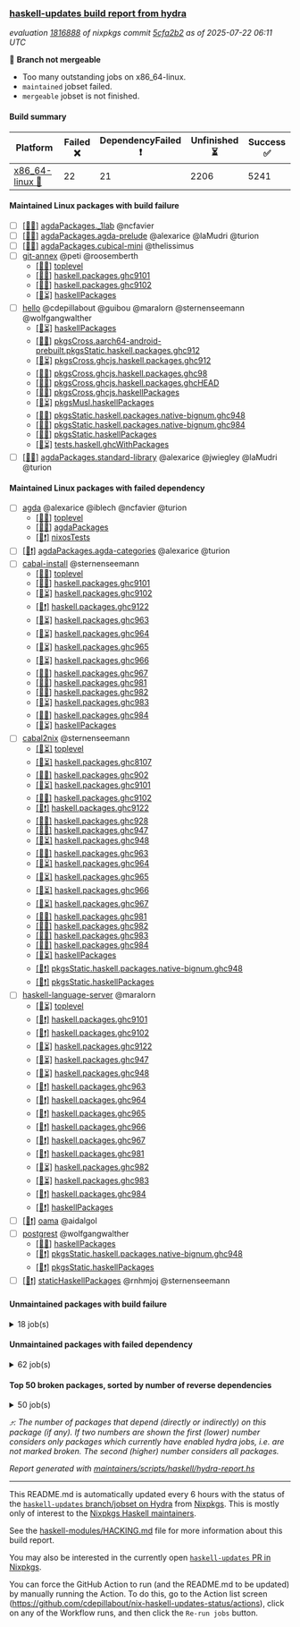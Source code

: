 ### [haskell-updates build report from hydra](https://hydra.nixos.org/jobset/nixpkgs/haskell-updates)
*evaluation [1816888](https://hydra.nixos.org/eval/1816888) of nixpkgs commit [5cfa2b2](https://github.com/NixOS/nixpkgs/commits/5cfa2b2b277135a8abc6745b8d6abadf8481ba6b) as of 2025-07-22 06:11 UTC*

🔴 **Branch not mergeable**
  * Too many outstanding jobs on x86_64-linux.
  * `maintained` jobset failed.
  * `mergeable` jobset is not finished.

#### Build summary

 | Platform | Failed ❌ | DependencyFailed ❗ | Unfinished ⏳ | Success ✅ | 
 | --- | --- | --- | --- | --- | 
 | [x86_64-linux 🐧](https://hydra.nixos.org/eval/1816888?filter=.x86_64-linux) | 22 | 21 | 2206 | 5241 | 
#### Maintained Linux packages with build failure
- [ ] [[🐧❌]](https://hydra.nixos.org/build/302799853) [agdaPackages._1lab](https://hydra.nixos.org/eval/1816888?filter=agdaPackages._1lab) @ncfavier
- [ ] [[🐧❌]](https://hydra.nixos.org/build/302799859) [agdaPackages.agda-prelude](https://hydra.nixos.org/eval/1816888?filter=agdaPackages.agda-prelude) @alexarice @laMudri @turion
- [ ] [[🐧❌]](https://hydra.nixos.org/build/302799856) [agdaPackages.cubical-mini](https://hydra.nixos.org/eval/1816888?filter=agdaPackages.cubical-mini) @thelissimus
- [ ] [git-annex](https://hydra.nixos.org/eval/1816888?filter=git-annex) @peti @roosemberth
  - [[🐧❌]](https://hydra.nixos.org/build/302799944) [toplevel](https://hydra.nixos.org/eval/1816888?filter=git-annex)
  - [[🐧❌]](https://hydra.nixos.org/build/302800052) [haskell.packages.ghc9101](https://hydra.nixos.org/eval/1816888?filter=haskell.packages.ghc9101.git-annex)
  - [[🐧❌]](https://hydra.nixos.org/build/302800059) [haskell.packages.ghc9102](https://hydra.nixos.org/eval/1816888?filter=haskell.packages.ghc9102.git-annex)
  - [[🐧⏳]](https://hydra.nixos.org/build/302803065) [haskellPackages](https://hydra.nixos.org/eval/1816888?filter=haskellPackages.git-annex)
- [ ] [hello](https://hydra.nixos.org/eval/1816888?filter=hello) @cdepillabout @guibou @maralorn @sternenseemann @wolfgangwalther
  - [[🐧⏳]](https://hydra.nixos.org/build/302803556) [haskellPackages](https://hydra.nixos.org/eval/1816888?filter=haskellPackages.hello)
  - [[🐧✅]](https://hydra.nixos.org/build/302807683) [pkgsCross.aarch64-android-prebuilt.pkgsStatic.haskell.packages.ghc912](https://hydra.nixos.org/eval/1816888?filter=pkgsCross.aarch64-android-prebuilt.pkgsStatic.haskell.packages.ghc912.hello)
  - [[🐧⏳]](https://hydra.nixos.org/build/302807692) [pkgsCross.ghcjs.haskell.packages.ghc912](https://hydra.nixos.org/eval/1816888?filter=pkgsCross.ghcjs.haskell.packages.ghc912.hello)
  - [[🐧✅]](https://hydra.nixos.org/build/302807696) [pkgsCross.ghcjs.haskell.packages.ghc98](https://hydra.nixos.org/eval/1816888?filter=pkgsCross.ghcjs.haskell.packages.ghc98.hello)
  - [[🐧✅]](https://hydra.nixos.org/build/302807708) [pkgsCross.ghcjs.haskell.packages.ghcHEAD](https://hydra.nixos.org/eval/1816888?filter=pkgsCross.ghcjs.haskell.packages.ghcHEAD.hello)
  - [[🐧✅]](https://hydra.nixos.org/build/302807691) [pkgsCross.ghcjs.haskellPackages](https://hydra.nixos.org/eval/1816888?filter=pkgsCross.ghcjs.haskellPackages.hello)
  - [[🐧⏳]](https://hydra.nixos.org/build/302807764) [pkgsMusl.haskellPackages](https://hydra.nixos.org/eval/1816888?filter=pkgsMusl.haskellPackages.hello)
  - [[🐧❌]](https://hydra.nixos.org/build/302807767) [pkgsStatic.haskell.packages.native-bignum.ghc948](https://hydra.nixos.org/eval/1816888?filter=pkgsStatic.haskell.packages.native-bignum.ghc948.hello)
  - [[🐧✅]](https://hydra.nixos.org/build/302807775) [pkgsStatic.haskell.packages.native-bignum.ghc984](https://hydra.nixos.org/eval/1816888?filter=pkgsStatic.haskell.packages.native-bignum.ghc984.hello)
  - [[🐧❌]](https://hydra.nixos.org/build/302807776) [pkgsStatic.haskellPackages](https://hydra.nixos.org/eval/1816888?filter=pkgsStatic.haskellPackages.hello)
  - [[🐧⏳]](https://hydra.nixos.org/build/302807819) [tests.haskell.ghcWithPackages](https://hydra.nixos.org/eval/1816888?filter=tests.haskell.ghcWithPackages.hello)
- [ ] [[🐧❌]](https://hydra.nixos.org/build/302799851) [agdaPackages.standard-library](https://hydra.nixos.org/eval/1816888?filter=agdaPackages.standard-library) @alexarice @jwiegley @laMudri @turion
#### Maintained Linux packages with failed dependency
- [ ] [agda](https://hydra.nixos.org/eval/1816888?filter=agda) @alexarice @iblech @ncfavier @turion
  - [[🐧✅]](https://hydra.nixos.org/build/302799848) [toplevel](https://hydra.nixos.org/eval/1816888?filter=agda)
  - [[🐧✅]](https://hydra.nixos.org/build/302799849) [agdaPackages](https://hydra.nixos.org/eval/1816888?filter=agdaPackages.agda)
  - [[🐧❗]](https://hydra.nixos.org/build/302807689) [nixosTests](https://hydra.nixos.org/eval/1816888?filter=nixosTests.agda)
- [ ] [[🐧❗]](https://hydra.nixos.org/build/302799850) [agdaPackages.agda-categories](https://hydra.nixos.org/eval/1816888?filter=agdaPackages.agda-categories) @alexarice @turion
- [ ] [cabal-install](https://hydra.nixos.org/eval/1816888?filter=cabal-install) @sternenseemann
  - [[🐧✅]](https://hydra.nixos.org/build/302799841) [toplevel](https://hydra.nixos.org/eval/1816888?filter=cabal-install)
  - [[🐧✅]](https://hydra.nixos.org/build/302800020) [haskell.packages.ghc9101](https://hydra.nixos.org/eval/1816888?filter=haskell.packages.ghc9101.cabal-install)
  - [[🐧⏳]](https://hydra.nixos.org/build/302800015) [haskell.packages.ghc9102](https://hydra.nixos.org/eval/1816888?filter=haskell.packages.ghc9102.cabal-install)
  - [[🐧❗]](https://hydra.nixos.org/build/302800050) [haskell.packages.ghc9122](https://hydra.nixos.org/eval/1816888?filter=haskell.packages.ghc9122.cabal-install)
  - [[🐧⏳]](https://hydra.nixos.org/build/302800149) [haskell.packages.ghc963](https://hydra.nixos.org/eval/1816888?filter=haskell.packages.ghc963.cabal-install)
  - [[🐧⏳]](https://hydra.nixos.org/build/302800169) [haskell.packages.ghc964](https://hydra.nixos.org/eval/1816888?filter=haskell.packages.ghc964.cabal-install)
  - [[🐧⏳]](https://hydra.nixos.org/build/302800197) [haskell.packages.ghc965](https://hydra.nixos.org/eval/1816888?filter=haskell.packages.ghc965.cabal-install)
  - [[🐧⏳]](https://hydra.nixos.org/build/302800220) [haskell.packages.ghc966](https://hydra.nixos.org/eval/1816888?filter=haskell.packages.ghc966.cabal-install)
  - [[🐧✅]](https://hydra.nixos.org/build/302800235) [haskell.packages.ghc967](https://hydra.nixos.org/eval/1816888?filter=haskell.packages.ghc967.cabal-install)
  - [[🐧✅]](https://hydra.nixos.org/build/302800266) [haskell.packages.ghc981](https://hydra.nixos.org/eval/1816888?filter=haskell.packages.ghc981.cabal-install)
  - [[🐧✅]](https://hydra.nixos.org/build/302800289) [haskell.packages.ghc982](https://hydra.nixos.org/eval/1816888?filter=haskell.packages.ghc982.cabal-install)
  - [[🐧⏳]](https://hydra.nixos.org/build/302800342) [haskell.packages.ghc983](https://hydra.nixos.org/eval/1816888?filter=haskell.packages.ghc983.cabal-install)
  - [[🐧✅]](https://hydra.nixos.org/build/302800304) [haskell.packages.ghc984](https://hydra.nixos.org/eval/1816888?filter=haskell.packages.ghc984.cabal-install)
  - [[🐧⏳]](https://hydra.nixos.org/build/302801661) [haskellPackages](https://hydra.nixos.org/eval/1816888?filter=haskellPackages.cabal-install)
- [ ] [cabal2nix](https://hydra.nixos.org/eval/1816888?filter=cabal2nix) @sternenseemann
  - [[🐧⏳]](https://hydra.nixos.org/build/302799947) [toplevel](https://hydra.nixos.org/eval/1816888?filter=cabal2nix)
  - [[🐧⏳]](https://hydra.nixos.org/build/302799982) [haskell.packages.ghc8107](https://hydra.nixos.org/eval/1816888?filter=haskell.packages.ghc8107.cabal2nix)
  - [[🐧✅]](https://hydra.nixos.org/build/302800000) [haskell.packages.ghc902](https://hydra.nixos.org/eval/1816888?filter=haskell.packages.ghc902.cabal2nix)
  - [[🐧⏳]](https://hydra.nixos.org/build/302800027) [haskell.packages.ghc9101](https://hydra.nixos.org/eval/1816888?filter=haskell.packages.ghc9101.cabal2nix)
  - [[🐧✅]](https://hydra.nixos.org/build/302800041) [haskell.packages.ghc9102](https://hydra.nixos.org/eval/1816888?filter=haskell.packages.ghc9102.cabal2nix)
  - [[🐧❗]](https://hydra.nixos.org/build/302800060) [haskell.packages.ghc9122](https://hydra.nixos.org/eval/1816888?filter=haskell.packages.ghc9122.cabal2nix)
  - [[🐧✅]](https://hydra.nixos.org/build/302800083) [haskell.packages.ghc928](https://hydra.nixos.org/eval/1816888?filter=haskell.packages.ghc928.cabal2nix)
  - [[🐧✅]](https://hydra.nixos.org/build/302800119) [haskell.packages.ghc947](https://hydra.nixos.org/eval/1816888?filter=haskell.packages.ghc947.cabal2nix)
  - [[🐧⏳]](https://hydra.nixos.org/build/302800124) [haskell.packages.ghc948](https://hydra.nixos.org/eval/1816888?filter=haskell.packages.ghc948.cabal2nix)
  - [[🐧✅]](https://hydra.nixos.org/build/302800150) [haskell.packages.ghc963](https://hydra.nixos.org/eval/1816888?filter=haskell.packages.ghc963.cabal2nix)
  - [[🐧⏳]](https://hydra.nixos.org/build/302800173) [haskell.packages.ghc964](https://hydra.nixos.org/eval/1816888?filter=haskell.packages.ghc964.cabal2nix)
  - [[🐧⏳]](https://hydra.nixos.org/build/302800205) [haskell.packages.ghc965](https://hydra.nixos.org/eval/1816888?filter=haskell.packages.ghc965.cabal2nix)
  - [[🐧⏳]](https://hydra.nixos.org/build/302800234) [haskell.packages.ghc966](https://hydra.nixos.org/eval/1816888?filter=haskell.packages.ghc966.cabal2nix)
  - [[🐧⏳]](https://hydra.nixos.org/build/302800248) [haskell.packages.ghc967](https://hydra.nixos.org/eval/1816888?filter=haskell.packages.ghc967.cabal2nix)
  - [[🐧✅]](https://hydra.nixos.org/build/302800276) [haskell.packages.ghc981](https://hydra.nixos.org/eval/1816888?filter=haskell.packages.ghc981.cabal2nix)
  - [[🐧✅]](https://hydra.nixos.org/build/302800303) [haskell.packages.ghc982](https://hydra.nixos.org/eval/1816888?filter=haskell.packages.ghc982.cabal2nix)
  - [[🐧✅]](https://hydra.nixos.org/build/302800449) [haskell.packages.ghc983](https://hydra.nixos.org/eval/1816888?filter=haskell.packages.ghc983.cabal2nix)
  - [[🐧✅]](https://hydra.nixos.org/build/302800306) [haskell.packages.ghc984](https://hydra.nixos.org/eval/1816888?filter=haskell.packages.ghc984.cabal2nix)
  - [[🐧⏳]](https://hydra.nixos.org/build/302801637) [haskellPackages](https://hydra.nixos.org/eval/1816888?filter=haskellPackages.cabal2nix)
  - [[🐧❗]](https://hydra.nixos.org/build/302807824) [pkgsStatic.haskell.packages.native-bignum.ghc948](https://hydra.nixos.org/eval/1816888?filter=pkgsStatic.haskell.packages.native-bignum.ghc948.cabal2nix)
  - [[🐧❗]](https://hydra.nixos.org/build/302807826) [pkgsStatic.haskellPackages](https://hydra.nixos.org/eval/1816888?filter=pkgsStatic.haskellPackages.cabal2nix)
- [ ] [haskell-language-server](https://hydra.nixos.org/eval/1816888?filter=haskell-language-server) @maralorn
  - [[🐧⏳]](https://hydra.nixos.org/build/302800422) [toplevel](https://hydra.nixos.org/eval/1816888?filter=haskell-language-server)
  - [[🐧❗]](https://hydra.nixos.org/build/302800066) [haskell.packages.ghc9101](https://hydra.nixos.org/eval/1816888?filter=haskell.packages.ghc9101.haskell-language-server)
  - [[🐧❗]](https://hydra.nixos.org/build/302800072) [haskell.packages.ghc9102](https://hydra.nixos.org/eval/1816888?filter=haskell.packages.ghc9102.haskell-language-server)
  - [[🐧⏳]](https://hydra.nixos.org/build/302800100) [haskell.packages.ghc9122](https://hydra.nixos.org/eval/1816888?filter=haskell.packages.ghc9122.haskell-language-server)
  - [[🐧⏳]](https://hydra.nixos.org/build/302800174) [haskell.packages.ghc947](https://hydra.nixos.org/eval/1816888?filter=haskell.packages.ghc947.haskell-language-server)
  - [[🐧⏳]](https://hydra.nixos.org/build/302800186) [haskell.packages.ghc948](https://hydra.nixos.org/eval/1816888?filter=haskell.packages.ghc948.haskell-language-server)
  - [[🐧❗]](https://hydra.nixos.org/build/302800192) [haskell.packages.ghc963](https://hydra.nixos.org/eval/1816888?filter=haskell.packages.ghc963.haskell-language-server)
  - [[🐧❗]](https://hydra.nixos.org/build/302800228) [haskell.packages.ghc964](https://hydra.nixos.org/eval/1816888?filter=haskell.packages.ghc964.haskell-language-server)
  - [[🐧❗]](https://hydra.nixos.org/build/302800257) [haskell.packages.ghc965](https://hydra.nixos.org/eval/1816888?filter=haskell.packages.ghc965.haskell-language-server)
  - [[🐧❗]](https://hydra.nixos.org/build/302800279) [haskell.packages.ghc966](https://hydra.nixos.org/eval/1816888?filter=haskell.packages.ghc966.haskell-language-server)
  - [[🐧❗]](https://hydra.nixos.org/build/302800288) [haskell.packages.ghc967](https://hydra.nixos.org/eval/1816888?filter=haskell.packages.ghc967.haskell-language-server)
  - [[🐧❗]](https://hydra.nixos.org/build/302800343) [haskell.packages.ghc981](https://hydra.nixos.org/eval/1816888?filter=haskell.packages.ghc981.haskell-language-server)
  - [[🐧⏳]](https://hydra.nixos.org/build/302800591) [haskell.packages.ghc982](https://hydra.nixos.org/eval/1816888?filter=haskell.packages.ghc982.haskell-language-server)
  - [[🐧⏳]](https://hydra.nixos.org/build/302801053) [haskell.packages.ghc983](https://hydra.nixos.org/eval/1816888?filter=haskell.packages.ghc983.haskell-language-server)
  - [[🐧❗]](https://hydra.nixos.org/build/302800401) [haskell.packages.ghc984](https://hydra.nixos.org/eval/1816888?filter=haskell.packages.ghc984.haskell-language-server)
  - [[🐧❗]](https://hydra.nixos.org/build/302803529) [haskellPackages](https://hydra.nixos.org/eval/1816888?filter=haskellPackages.haskell-language-server)
- [ ] [[🐧❗]](https://hydra.nixos.org/build/302807680) [oama](https://hydra.nixos.org/eval/1816888?filter=oama) @aidalgol
- [ ] [postgrest](https://hydra.nixos.org/eval/1816888?filter=postgrest) @wolfgangwalther
  - [[🐧✅]](https://hydra.nixos.org/build/302805701) [haskellPackages](https://hydra.nixos.org/eval/1816888?filter=haskellPackages.postgrest)
  - [[🐧❗]](https://hydra.nixos.org/build/302807831) [pkgsStatic.haskell.packages.native-bignum.ghc948](https://hydra.nixos.org/eval/1816888?filter=pkgsStatic.haskell.packages.native-bignum.ghc948.postgrest)
  - [[🐧❗]](https://hydra.nixos.org/build/302807830) [pkgsStatic.haskellPackages](https://hydra.nixos.org/eval/1816888?filter=pkgsStatic.haskellPackages.postgrest)
- [ ] [[🐧❗]](https://hydra.nixos.org/build/302807832) [staticHaskellPackages](https://hydra.nixos.org/eval/1816888?filter=staticHaskellPackages) @rnhmjoj @sternenseemann
#### Unmaintained packages with build failure
<details><summary>18 job(s) </summary>

- [ ] [[🐧❌]](https://hydra.nixos.org/build/302805399) [haskellPackages.pms-domain-model](https://hydra.nixos.org/eval/1816888?filter=haskellPackages.pms-domain-model)  ⤴️ 10 | 10
- [ ] [[🐧❌]](https://hydra.nixos.org/build/302802987) [haskellPackages.ghcide](https://hydra.nixos.org/eval/1816888?filter=haskellPackages.ghcide)  ⤴️ 2 | 26
- [ ] [[🐧❌]](https://hydra.nixos.org/build/302804449) [haskellPackages.llvm-extra](https://hydra.nixos.org/eval/1816888?filter=haskellPackages.llvm-extra)  ⤴️ 2 | 5
- [ ] [[🐧❌]](https://hydra.nixos.org/build/302807072) [haskellPackages.typelet](https://hydra.nixos.org/eval/1816888?filter=haskellPackages.typelet)  ⤴️ 0 | 1
- [ ] [[🐧❌]](https://hydra.nixos.org/build/302801316) [haskellPackages.aws-academy-grade-exporter](https://hydra.nixos.org/eval/1816888?filter=haskellPackages.aws-academy-grade-exporter) 
- [ ] [[🐧❌]](https://hydra.nixos.org/build/302801682) [haskellPackages.cauldron](https://hydra.nixos.org/eval/1816888?filter=haskellPackages.cauldron) 
- [ ] [[🐧❌]](https://hydra.nixos.org/build/302802593) [haskellPackages.exotic-list-monads](https://hydra.nixos.org/eval/1816888?filter=haskellPackages.exotic-list-monads) 
- [ ] [[🐧❌]](https://hydra.nixos.org/build/302802955) [haskellPackages.ghc-hie](https://hydra.nixos.org/eval/1816888?filter=haskellPackages.ghc-hie) 
- [ ] [[🐧❌]](https://hydra.nixos.org/build/302803017) [haskellPackages.gi-clutter](https://hydra.nixos.org/eval/1816888?filter=haskellPackages.gi-clutter) 
- [ ] [[🐧❌]](https://hydra.nixos.org/build/302803982) [haskellPackages.if-instance](https://hydra.nixos.org/eval/1816888?filter=haskellPackages.if-instance) 
- [ ] [[🐧❌]](https://hydra.nixos.org/build/302805170) [haskellPackages.ox-arrays](https://hydra.nixos.org/eval/1816888?filter=haskellPackages.ox-arrays) 
- [ ] [[🐧❌]](https://hydra.nixos.org/build/302805203) [haskellPackages.packed-data](https://hydra.nixos.org/eval/1816888?filter=haskellPackages.packed-data) 
- [ ] [[🐧❌]](https://hydra.nixos.org/build/302806100) [haskellPackages.servant-event-stream](https://hydra.nixos.org/eval/1816888?filter=haskellPackages.servant-event-stream) 
- [ ] [[🐧❌]](https://hydra.nixos.org/build/302806735) [haskellPackages.tasty-papi](https://hydra.nixos.org/eval/1816888?filter=haskellPackages.tasty-papi) 
- [ ] [xhtml](https://hydra.nixos.org/eval/1816888?filter=xhtml) 
  - [[🐧⏳]](https://hydra.nixos.org/build/302807772) [pkgsStatic.haskell.packages.native-bignum.ghc948](https://hydra.nixos.org/eval/1816888?filter=pkgsStatic.haskell.packages.native-bignum.ghc948.xhtml)
  - [[🐧❌]](https://hydra.nixos.org/build/302807779) [pkgsStatic.haskellPackages](https://hydra.nixos.org/eval/1816888?filter=pkgsStatic.haskellPackages.xhtml)
- [ ] [[🐧❌]](https://hydra.nixos.org/build/302807518) [haskellPackages.xnobar](https://hydra.nixos.org/eval/1816888?filter=haskellPackages.xnobar) 
</details>

#### Unmaintained packages with failed dependency
<details><summary>62 job(s) </summary>

- [ ] [random](https://hydra.nixos.org/eval/1816888?filter=random)  ⤴️ 3384 | 9337
  - [[🐧✅]](https://hydra.nixos.org/build/302805708) [haskellPackages](https://hydra.nixos.org/eval/1816888?filter=haskellPackages.random)
  - [[🐧✅]](https://hydra.nixos.org/build/302807765) [pkgsMusl.haskellPackages](https://hydra.nixos.org/eval/1816888?filter=pkgsMusl.haskellPackages.random)
  - [[🐧❗]](https://hydra.nixos.org/build/302807770) [pkgsStatic.haskell.packages.native-bignum.ghc948](https://hydra.nixos.org/eval/1816888?filter=pkgsStatic.haskell.packages.native-bignum.ghc948.random)
  - [[🐧✅]](https://hydra.nixos.org/build/302807769) [pkgsStatic.haskell.packages.native-bignum.ghc984](https://hydra.nixos.org/eval/1816888?filter=pkgsStatic.haskell.packages.native-bignum.ghc984.random)
  - [[🐧❗]](https://hydra.nixos.org/build/302807778) [pkgsStatic.haskellPackages](https://hydra.nixos.org/eval/1816888?filter=pkgsStatic.haskellPackages.random)
- [ ] [QuickCheck](https://hydra.nixos.org/eval/1816888?filter=QuickCheck)  ⤴️ 2103 | 5682
  - [[🐧✅]](https://hydra.nixos.org/build/302800578) [haskellPackages](https://hydra.nixos.org/eval/1816888?filter=haskellPackages.QuickCheck)
  - [[🐧❗]](https://hydra.nixos.org/build/302807766) [pkgsStatic.haskell.packages.native-bignum.ghc948](https://hydra.nixos.org/eval/1816888?filter=pkgsStatic.haskell.packages.native-bignum.ghc948.QuickCheck)
  - [[🐧✅]](https://hydra.nixos.org/build/302807768) [pkgsStatic.haskell.packages.native-bignum.ghc984](https://hydra.nixos.org/eval/1816888?filter=pkgsStatic.haskell.packages.native-bignum.ghc984.QuickCheck)
  - [[🐧⏳]](https://hydra.nixos.org/build/302807774) [pkgsStatic.haskellPackages](https://hydra.nixos.org/eval/1816888?filter=pkgsStatic.haskellPackages.QuickCheck)
- [ ] [lens](https://hydra.nixos.org/eval/1816888?filter=lens)  ⤴️ 987 | 2585
  - [[🐧✅]](https://hydra.nixos.org/build/302804339) [haskellPackages](https://hydra.nixos.org/eval/1816888?filter=haskellPackages.lens)
  - [[🐧⏳]](https://hydra.nixos.org/build/302807801) [pkgsMusl.haskellPackages](https://hydra.nixos.org/eval/1816888?filter=pkgsMusl.haskellPackages.lens)
  - [[🐧❗]](https://hydra.nixos.org/build/302807788) [pkgsStatic.haskell.packages.native-bignum.ghc948](https://hydra.nixos.org/eval/1816888?filter=pkgsStatic.haskell.packages.native-bignum.ghc948.lens)
  - [[🐧❗]](https://hydra.nixos.org/build/302807789) [pkgsStatic.haskellPackages](https://hydra.nixos.org/eval/1816888?filter=pkgsStatic.haskellPackages.lens)
- [ ] [hoogle](https://hydra.nixos.org/eval/1816888?filter=hoogle)  ⤴️ 1 | 5
  - [[🐧✅]](https://hydra.nixos.org/build/302799979) [haskell.packages.ghc8107](https://hydra.nixos.org/eval/1816888?filter=haskell.packages.ghc8107.hoogle)
  - [[🐧✅]](https://hydra.nixos.org/build/302800014) [haskell.packages.ghc902](https://hydra.nixos.org/eval/1816888?filter=haskell.packages.ghc902.hoogle)
  - [[🐧✅]](https://hydra.nixos.org/build/302800033) [haskell.packages.ghc9101](https://hydra.nixos.org/eval/1816888?filter=haskell.packages.ghc9101.hoogle)
  - [[🐧✅]](https://hydra.nixos.org/build/302800054) [haskell.packages.ghc9102](https://hydra.nixos.org/eval/1816888?filter=haskell.packages.ghc9102.hoogle)
  - [[🐧❗]](https://hydra.nixos.org/build/302800070) [haskell.packages.ghc9122](https://hydra.nixos.org/eval/1816888?filter=haskell.packages.ghc9122.hoogle)
  - [[🐧⏳]](https://hydra.nixos.org/build/302800096) [haskell.packages.ghc928](https://hydra.nixos.org/eval/1816888?filter=haskell.packages.ghc928.hoogle)
  - [[🐧✅]](https://hydra.nixos.org/build/302800131) [haskell.packages.ghc947](https://hydra.nixos.org/eval/1816888?filter=haskell.packages.ghc947.hoogle)
  - [[🐧✅]](https://hydra.nixos.org/build/302800132) [haskell.packages.ghc948](https://hydra.nixos.org/eval/1816888?filter=haskell.packages.ghc948.hoogle)
  - [[🐧✅]](https://hydra.nixos.org/build/302800161) [haskell.packages.ghc963](https://hydra.nixos.org/eval/1816888?filter=haskell.packages.ghc963.hoogle)
  - [[🐧✅]](https://hydra.nixos.org/build/302800177) [haskell.packages.ghc964](https://hydra.nixos.org/eval/1816888?filter=haskell.packages.ghc964.hoogle)
  - [[🐧✅]](https://hydra.nixos.org/build/302800210) [haskell.packages.ghc965](https://hydra.nixos.org/eval/1816888?filter=haskell.packages.ghc965.hoogle)
  - [[🐧⏳]](https://hydra.nixos.org/build/302800245) [haskell.packages.ghc966](https://hydra.nixos.org/eval/1816888?filter=haskell.packages.ghc966.hoogle)
  - [[🐧✅]](https://hydra.nixos.org/build/302800256) [haskell.packages.ghc967](https://hydra.nixos.org/eval/1816888?filter=haskell.packages.ghc967.hoogle)
  - [[🐧✅]](https://hydra.nixos.org/build/302800275) [haskell.packages.ghc981](https://hydra.nixos.org/eval/1816888?filter=haskell.packages.ghc981.hoogle)
  - [[🐧⏳]](https://hydra.nixos.org/build/302800312) [haskell.packages.ghc982](https://hydra.nixos.org/eval/1816888?filter=haskell.packages.ghc982.hoogle)
  - [[🐧⏳]](https://hydra.nixos.org/build/302800581) [haskell.packages.ghc983](https://hydra.nixos.org/eval/1816888?filter=haskell.packages.ghc983.hoogle)
  - [[🐧✅]](https://hydra.nixos.org/build/302800321) [haskell.packages.ghc984](https://hydra.nixos.org/eval/1816888?filter=haskell.packages.ghc984.hoogle)
  - [[🐧✅]](https://hydra.nixos.org/build/302803686) [haskellPackages](https://hydra.nixos.org/eval/1816888?filter=haskellPackages.hoogle)
- [ ] [[🐧❗]](https://hydra.nixos.org/build/302804448) [haskellPackages.llvm-dsl](https://hydra.nixos.org/eval/1816888?filter=haskellPackages.llvm-dsl)  ⤴️ 1 | 3
- [ ] [[🐧❗]](https://hydra.nixos.org/build/302803661) [haskellPackages.hls-test-utils](https://hydra.nixos.org/eval/1816888?filter=haskellPackages.hls-test-utils)  ⤴️ 1 | 1
- [ ] [cabal2nix-unstable](https://hydra.nixos.org/eval/1816888?filter=cabal2nix-unstable) 
  - [[🐧⏳]](https://hydra.nixos.org/build/302799988) [haskell.packages.ghc8107](https://hydra.nixos.org/eval/1816888?filter=haskell.packages.ghc8107.cabal2nix-unstable)
  - [[🐧⏳]](https://hydra.nixos.org/build/302800018) [haskell.packages.ghc902](https://hydra.nixos.org/eval/1816888?filter=haskell.packages.ghc902.cabal2nix-unstable)
  - [[🐧✅]](https://hydra.nixos.org/build/302800034) [haskell.packages.ghc9101](https://hydra.nixos.org/eval/1816888?filter=haskell.packages.ghc9101.cabal2nix-unstable)
  - [[🐧⏳]](https://hydra.nixos.org/build/302800051) [haskell.packages.ghc9102](https://hydra.nixos.org/eval/1816888?filter=haskell.packages.ghc9102.cabal2nix-unstable)
  - [[🐧❗]](https://hydra.nixos.org/build/302800075) [haskell.packages.ghc9122](https://hydra.nixos.org/eval/1816888?filter=haskell.packages.ghc9122.cabal2nix-unstable)
  - [[🐧⏳]](https://hydra.nixos.org/build/302800090) [haskell.packages.ghc928](https://hydra.nixos.org/eval/1816888?filter=haskell.packages.ghc928.cabal2nix-unstable)
  - [[🐧✅]](https://hydra.nixos.org/build/302800125) [haskell.packages.ghc947](https://hydra.nixos.org/eval/1816888?filter=haskell.packages.ghc947.cabal2nix-unstable)
  - [[🐧✅]](https://hydra.nixos.org/build/302800137) [haskell.packages.ghc948](https://hydra.nixos.org/eval/1816888?filter=haskell.packages.ghc948.cabal2nix-unstable)
  - [[🐧⏳]](https://hydra.nixos.org/build/302800156) [haskell.packages.ghc963](https://hydra.nixos.org/eval/1816888?filter=haskell.packages.ghc963.cabal2nix-unstable)
  - [[🐧✅]](https://hydra.nixos.org/build/302800178) [haskell.packages.ghc964](https://hydra.nixos.org/eval/1816888?filter=haskell.packages.ghc964.cabal2nix-unstable)
  - [[🐧✅]](https://hydra.nixos.org/build/302800216) [haskell.packages.ghc965](https://hydra.nixos.org/eval/1816888?filter=haskell.packages.ghc965.cabal2nix-unstable)
  - [[🐧✅]](https://hydra.nixos.org/build/302800249) [haskell.packages.ghc966](https://hydra.nixos.org/eval/1816888?filter=haskell.packages.ghc966.cabal2nix-unstable)
  - [[🐧✅]](https://hydra.nixos.org/build/302800258) [haskell.packages.ghc967](https://hydra.nixos.org/eval/1816888?filter=haskell.packages.ghc967.cabal2nix-unstable)
  - [[🐧⏳]](https://hydra.nixos.org/build/302800281) [haskell.packages.ghc981](https://hydra.nixos.org/eval/1816888?filter=haskell.packages.ghc981.cabal2nix-unstable)
  - [[🐧✅]](https://hydra.nixos.org/build/302800302) [haskell.packages.ghc982](https://hydra.nixos.org/eval/1816888?filter=haskell.packages.ghc982.cabal2nix-unstable)
  - [[🐧⏳]](https://hydra.nixos.org/build/302800701) [haskell.packages.ghc983](https://hydra.nixos.org/eval/1816888?filter=haskell.packages.ghc983.cabal2nix-unstable)
  - [[🐧⏳]](https://hydra.nixos.org/build/302800363) [haskell.packages.ghc984](https://hydra.nixos.org/eval/1816888?filter=haskell.packages.ghc984.cabal2nix-unstable)
  - [[🐧✅]](https://hydra.nixos.org/build/302801675) [haskellPackages](https://hydra.nixos.org/eval/1816888?filter=haskellPackages.cabal2nix-unstable)
- [ ] [[🐧❗]](https://hydra.nixos.org/build/302799855) [agdaPackages.functional-linear-algebra](https://hydra.nixos.org/eval/1816888?filter=agdaPackages.functional-linear-algebra) 
- [ ] [[🐧❗]](https://hydra.nixos.org/build/302807833) [maintained](https://hydra.nixos.org/eval/1816888?filter=maintained) 
- [ ] [[🐧❗]](https://hydra.nixos.org/build/302805430) [haskellPackages.pms-application-service](https://hydra.nixos.org/eval/1816888?filter=haskellPackages.pms-application-service) 
- [ ] [[🐧❗]](https://hydra.nixos.org/build/302805403) [haskellPackages.pms-infra-watch](https://hydra.nixos.org/eval/1816888?filter=haskellPackages.pms-infra-watch) 
- [ ] [[🐧❗]](https://hydra.nixos.org/build/302805424) [haskellPackages.pms-infrastructure](https://hydra.nixos.org/eval/1816888?filter=haskellPackages.pms-infrastructure) 
- [ ] [[🐧❗]](https://hydra.nixos.org/build/302805412) [haskellPackages.pms-ui-request](https://hydra.nixos.org/eval/1816888?filter=haskellPackages.pms-ui-request) 
</details>

#### Top 50 broken packages, sorted by number of reverse dependencies
<details><summary>50 job(s) </summary>

[haskell98](https://packdeps.haskellers.com/reverse/haskell98) ⤴️ 152  
[failure](https://packdeps.haskellers.com/reverse/failure) ⤴️ 72  
[enumerator](https://packdeps.haskellers.com/reverse/enumerator) ⤴️ 56  
[connection](https://packdeps.haskellers.com/reverse/connection) ⤴️ 49  
[util](https://packdeps.haskellers.com/reverse/util) ⤴️ 49  
[derive](https://packdeps.haskellers.com/reverse/derive) ⤴️ 48  
[fclabels](https://packdeps.haskellers.com/reverse/fclabels) ⤴️ 47  
[syb-with-class](https://packdeps.haskellers.com/reverse/syb-with-class) ⤴️ 42  
[MonadCatchIO-transformers](https://packdeps.haskellers.com/reverse/MonadCatchIO-transformers) ⤴️ 41  
[TypeCompose](https://packdeps.haskellers.com/reverse/TypeCompose) ⤴️ 41  
[PrimitiveArray](https://packdeps.haskellers.com/reverse/PrimitiveArray) ⤴️ 35  
[crypto-random](https://packdeps.haskellers.com/reverse/crypto-random) ⤴️ 35  
[dual](https://packdeps.haskellers.com/reverse/dual) ⤴️ 32  
[hsp](https://packdeps.haskellers.com/reverse/hsp) ⤴️ 32  
[language-ecmascript](https://packdeps.haskellers.com/reverse/language-ecmascript) ⤴️ 31  
[iteratee](https://packdeps.haskellers.com/reverse/iteratee) ⤴️ 29  
[composite-base](https://packdeps.haskellers.com/reverse/composite-base) ⤴️ 28  
[regexpr](https://packdeps.haskellers.com/reverse/regexpr) ⤴️ 27  
[text-format](https://packdeps.haskellers.com/reverse/text-format) ⤴️ 27  
[crypto-numbers](https://packdeps.haskellers.com/reverse/crypto-numbers) ⤴️ 25  
[either-unwrap](https://packdeps.haskellers.com/reverse/either-unwrap) ⤴️ 25  
[Crypto](https://packdeps.haskellers.com/reverse/Crypto) ⤴️ 22  
[crypto-pubkey](https://packdeps.haskellers.com/reverse/crypto-pubkey) ⤴️ 22  
[haskelldb](https://packdeps.haskellers.com/reverse/haskelldb) ⤴️ 22  
[wxdirect](https://packdeps.haskellers.com/reverse/wxdirect) ⤴️ 22  
[BiobaseTypes](https://packdeps.haskellers.com/reverse/BiobaseTypes) ⤴️ 21  
[alg](https://packdeps.haskellers.com/reverse/alg) ⤴️ 21  
[hw-rankselect-base](https://packdeps.haskellers.com/reverse/hw-rankselect-base) ⤴️ 21  
[libxml-sax](https://packdeps.haskellers.com/reverse/libxml-sax) ⤴️ 21  
[wxc](https://packdeps.haskellers.com/reverse/wxc) ⤴️ 21  
[biocore](https://packdeps.haskellers.com/reverse/biocore) ⤴️ 20  
[hw-excess](https://packdeps.haskellers.com/reverse/hw-excess) ⤴️ 20  
[reform](https://packdeps.haskellers.com/reverse/reform) ⤴️ 20  
[wxcore](https://packdeps.haskellers.com/reverse/wxcore) ⤴️ 20  
[attoparsec-enumerator](https://packdeps.haskellers.com/reverse/attoparsec-enumerator) ⤴️ 19  
[cprng-aes](https://packdeps.haskellers.com/reverse/cprng-aes) ⤴️ 19  
[fay](https://packdeps.haskellers.com/reverse/fay) ⤴️ 19  
[harp](https://packdeps.haskellers.com/reverse/harp) ⤴️ 19  
[hsx2hs](https://packdeps.haskellers.com/reverse/hsx2hs) ⤴️ 19  
[hw-balancedparens](https://packdeps.haskellers.com/reverse/hw-balancedparens) ⤴️ 19  
[ixset](https://packdeps.haskellers.com/reverse/ixset) ⤴️ 19  
[mmsyn2](https://packdeps.haskellers.com/reverse/mmsyn2) ⤴️ 19  
[wx](https://packdeps.haskellers.com/reverse/wx) ⤴️ 19  
[BiobaseENA](https://packdeps.haskellers.com/reverse/BiobaseENA) ⤴️ 18  
[asn1-data](https://packdeps.haskellers.com/reverse/asn1-data) ⤴️ 18  
[bytestring-show](https://packdeps.haskellers.com/reverse/bytestring-show) ⤴️ 18  
[dbus-core](https://packdeps.haskellers.com/reverse/dbus-core) ⤴️ 18  
[digit](https://packdeps.haskellers.com/reverse/digit) ⤴️ 18  
[gtksourceview2](https://packdeps.haskellers.com/reverse/gtksourceview2) ⤴️ 18  
[hw-rankselect](https://packdeps.haskellers.com/reverse/hw-rankselect) ⤴️ 18  
</details>


*⤴️: The number of packages that depend (directly or indirectly) on this package (if any). If two numbers are shown the first (lower) number considers only packages which currently have enabled hydra jobs, i.e. are not marked broken. The second (higher) number considers all packages.*

*Report generated with [maintainers/scripts/haskell/hydra-report.hs](https://github.com/NixOS/nixpkgs/blob/haskell-updates/maintainers/scripts/haskell/hydra-report.hs)*


----------------------------------------------------------------------

This README.md is automatically updated every 6 hours with the status of the
[`haskell-updates` branch/jobset on Hydra](https://hydra.nixos.org/jobset/nixpkgs/haskell-updates)
from [Nixpkgs](https://github.com/NixOS/nixpkgs).  This is mostly only of
interest to the [Nixpkgs Haskell maintainers](https://github.com/orgs/NixOS/teams/haskell).

See the
[haskell-modules/HACKING.md](https://github.com/NixOS/nixpkgs/blob/haskell-updates/pkgs/development/haskell-modules/HACKING.md)
file for more information about this build report.

You may also be interested in the currently open
[`haskell-updates` PR in Nixpkgs](https://github.com/nixos/nixpkgs/pulls?q=is%3Apr+is%3Aopen+head%3Ahaskell-updates).

You can force the GitHub Action to run (and the README.md to be updated) by
manually running the Action.  To do this, go to the Action list screen
(https://github.com/cdepillabout/nix-haskell-updates-status/actions),
click on any of the Workflow runs, and then click the `Re-run jobs` button.
